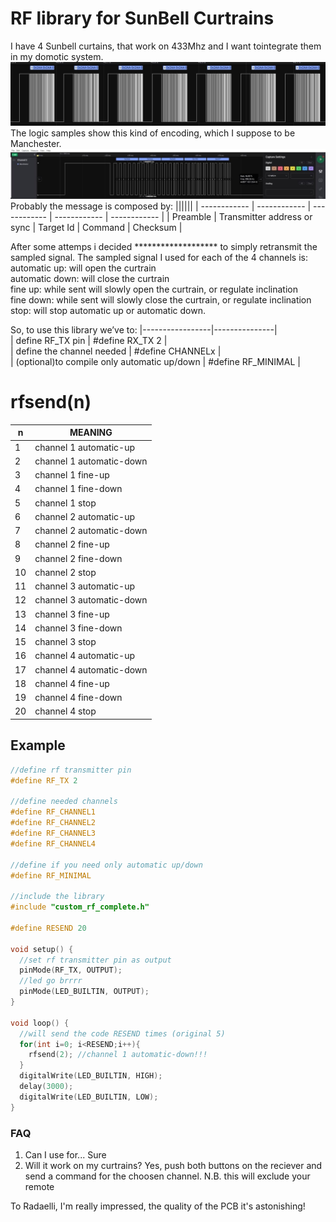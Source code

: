 # RF library for SunBell Curtrains
I have 4 Sunbell curtains, that work on 433Mhz and I want tointegrate them in my domotic system.
![](images/multisample.jpg)
The logic samples show this kind of encoding, which I suppose to be Manchester.
![](images/singleframe.jpg)
Probably the message is composed by:
||||||
| ------------ | ------------ | ------------ | ------------ | ------------ |
| Preamble | Transmitter address or sync | Target Id | Command | Checksum |

After some attemps i decided ******************* to simply retransmit the sampled signal.
The sampled signal I used for each of the 4 channels is:
automatic up: will open the curtrain  
automatic down: will close the curtrain  
fine up: while sent will slowly open the curtrain, or regulate inclination  
fine down: while sent will slowly close the curtrain, or regulate inclination  
stop: will stop automatic up or automatic down.

So, to use this library we’ve to:
|-----------------|---------------|  
| define RF_TX pin	| #define RX_TX 2 |  
| define the channel needed	|  #define CHANNELx |  
| (optional)to compile only automatic up/down | #define RF_MINIMAL | 

# rfsend(n)

|n |  MEANING
| ------------ | ------------ |
| 1 |  channel 1 automatic-up
| 2 | channel 1 automatic-down
 |3 |channel 1 fine-up
 |4 |  channel 1 fine-down
 |5 |  channel 1 stop
 |6 | channel 2 automatic-up
 |7 |  channel 2 automatic-down
 |8 |  channel 2 fine-up
 |9 |  channel 2 fine-down
 |10|  channel 2 stop
 |11|  channel 3 automatic-up
 |12| channel 3 automatic-down
 |13|  channel 3 fine-up
 |14| channel 3 fine-down
 |15|  channel 3 stop
 |16|  channel 4 automatic-up
 |17|  channel 4 automatic-down
 |18|  channel 4 fine-up
 |19|  channel 4 fine-down
 |20|  channel 4 stop


## Example
```c
//define rf transmitter pin
#define RF_TX 2

//define needed channels
#define RF_CHANNEL1
#define RF_CHANNEL2
#define RF_CHANNEL3
#define RF_CHANNEL4

//define if you need only automatic up/down
#define RF_MINIMAL

//include the library
#include "custom_rf_complete.h"

#define RESEND 20

void setup() {
  //set rf transmitter pin as output
  pinMode(RF_TX, OUTPUT);
  //led go brrrr
  pinMode(LED_BUILTIN, OUTPUT);
}

void loop() {
  //will send the code RESEND times (original 5)
  for(int i=0; i<RESEND;i++){
    rfsend(2); //channel 1 automatic-down!!!
  }
  digitalWrite(LED_BUILTIN, HIGH);
  delay(3000);
  digitalWrite(LED_BUILTIN, LOW);
}
```
### FAQ
1) Can I use for... Sure  
2) Will it work on my curtrains? Yes, push both buttons on the reciever and send a command for the choosen channel.   N.B. this will exclude your remote
  
  To Radaelli, I'm really impressed, the quality of the PCB it's astonishing! 